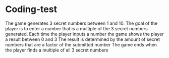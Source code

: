 # Coding-test
The game generates 3 secret numbers between 1 and 10.
The goal of the player is to enter a number that is a multiple of the 3 secret numbers generated.
Each time the player inputs a number the game shows the player a result between 0 and 3
The result is determined by the amount of secret numbers that are a factor of the submitted number
The game ends when the player finds a multiple of all 3 secret numbers
